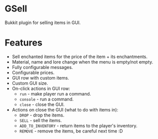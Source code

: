 # GSell
Bukkit plugin for selling items in GUI.

# Features
 - Sell enchanted items for the price of the item + its enchantments.
 - Material, name and lore change when the menu is empty/not empty.
 - Fully configurable messages.
 - Configurable prices.
 - GUI row with custom items.
 - Custom GUI size.
 - On-click actions in GUI row:
   - `run` - make player run a command.
   - `console` - run a command.
   - `close` - close the GUI.
 - Actions on close the GUI (what to do with items in):
   - `DROP` - drop the items.
   - `SELL` - sell the items.
   - `ADD_TO_INVENTORY` - return items to the player's inventory.
   - `REMOVE` - remove the items, be careful next time :D
